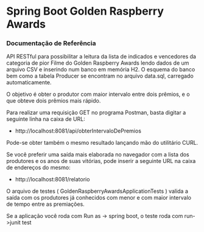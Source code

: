 # Spring Boot Golden Raspberry Awards

### Documentação de Referência

API RESTful para possibilitar a leitura da lista de indicados e vencedores da categoria de pior Filme do Golden Raspberry Awards lendo dados de um arquivo CSV e inserindo num banco em memória H2. O esquema do banco bem como a tabela Producer se encontram no arquivo data.sql, carregado automaticamente.

O objetivo é obter o produtor com maior intervalo entre dois prêmios, e o que obteve dois prêmios mais rápido.

Para realizar uma requisição GET no programa Postman, basta digitar a seguinte linha na caixa de URL:

* http://localhost:8081/api/obterIntervaloDePremios

Pode-se obter também o mesmo resultado lançando mão do utilitário CURL.

Se você preferir uma saída mais elaborada no navegador com a lista dos produtores e os anos de suas vitórias, pode inserir a seguinte URL na caixa de endereços do mesmo:

* http://localhost:8081/relatorio

O arquivo de testes ( GoldenRaspberryAwardsApplicationTests ) valida a saída com os produtores já conhecidos com menor e com maior intervalo de tempo entre as premiações.

Se a aplicação você roda com Run as -> spring boot, o teste roda com run->junit test
